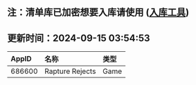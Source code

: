 ## 注：清单库已加密想要入库请使用 ([入库工具](https://github.com/BlankTMing/ManifestAutoUpdate/releases))

## 更新时间：2024-09-15 03:54:53
| AppID | 名称 | 类型  |
| :-------------------- | :----------------------------- | :----------- |
| 686600 | Rapture Rejects| Game |

